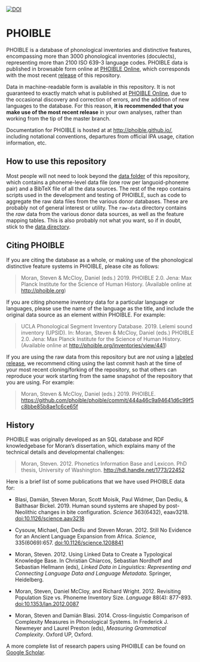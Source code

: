 [![DOI](https://zenodo.org/badge/19120525.svg)](https://zenodo.org/badge/latestdoi/19120525)

# PHOIBLE

PHOIBLE is a database of phonological inventories and distinctive features,
encompassing more than 3000 phonological inventories (doculects), representing
more than 2100 ISO 639-3 language codes. PHOIBLE data is published in
browsable form online at [PHOIBLE Online](http://phoible.org), which
corresponds with the most recent
[release](https://github.com/phoible/phoible/releases) of this repository.

Data in machine-readable form is available in this repository. It is not
guaranteed to exactly match what is published at [PHOIBLE
Online](http://phoible.org), due to the occasional discovery and correction of
errors, and the addition of new languages to the database. For this reason,
**it is recommended that you make use of the most recent release** in
your own analyses, rather than working from the tip of the master branch.

Documentation for PHOIBLE is hosted at at http://phoible.github.io/, including
notational conventions, departures from official IPA usage, citation
information, etc.

## How to use this repository

Most people will not need to look beyond the [data
folder](https://github.com/phoible/dev/tree/master/data) of this repository,
which contains a phoneme-level data file (one row per languoid-phoneme pair)
and a BibTeX file
of all the data sources. The rest of the repo contains scripts used in the
development and testing of PHOIBLE, such as code to aggregate the raw data
files from the various donor databases. These are probably not of general
interest or utility. The `raw-data` directory contains the *raw* data from the
various donor data sources, as well as the feature mapping tables. This is
also probably not what you want, so if in doubt, stick to the
[data directory](https://github.com/phoible/dev/tree/master/data).

## Citing PHOIBLE

If you are citing the database as a whole, or making use of the phonological
distinctive feature systems in PHOIBLE, please cite as follows:

> Moran, Steven & McCloy, Daniel (eds.) 2019. PHOIBLE 2.0. Jena: Max Planck
  Institute for the Science of Human History. (Available online at
  http://phoible.org)

If you are citing phoneme inventory data for a particular language or
languages, please use the name of the language as the title, and include the
original data source as an element within PHOIBLE. For example:

> UCLA Phonological Segment Inventory Database. 2019. Lelemi sound inventory
  (UPSID). In: Moran, Steven & McCloy, Daniel (eds.) PHOIBLE 2.0. Jena: Max
  Planck Institute for the Science of Human History. (Available online at
  http://phoible.org/inventories/view/441)

If you are using the raw data from this repository but are *not* using a
[labeled release](https://github.com/phoible/phoible/releases), we recommend
citing using the last commit hash at the time of your most recent
cloning/forking of the repository, so that others can reproduce your work
starting from the same snapshot of the repository that you are using. For 
example:

> Moran, Steven & McCloy, Daniel (eds.) 2019. PHOIBLE.
  https://github.com/phoible/phoible/commit/444a46c9a94641d6c99f5c8bbe85b8ae1c6ce65f

## History

PHOIBLE was originally developed as an SQL database and RDF knowledgebase for
Moran’s dissertation, which explains many of the technical details and
developmental challenges:

> Moran, Steven. 2012. Phonetics Information Base and Lexicon. PhD thesis,
  University of Washington. http://hdl.handle.net/1773/22452

Here is a brief list of some publications that we have used PHOIBLE data for:

- Blasi, Damián, Steven Moran, Scott Moisik, Paul Widmer, Dan Dediu,
  & Balthasar Bickel. 2019. Human sound systems are shaped by post-Neolithic
  changes in bite configuration. *Science* 363(6432), eaav3218.
  [doi:10.1126/science.aav3218](http://dx.doi.org/10.1126/science.aav3218)

- Cysouw, Michael, Dan Dediu and Steven Moran. 2012. Still No Evidence for an
  Ancient Language Expansion from Africa. *Science*, 335(6069):657. [doi:10.1126/science.1208841](https://doi.org/10.1126/science.1208841)

- Moran, Steven. 2012. Using Linked Data to Create a Typological Knowledge
  Base. In Christian Chiarcos, Sebastian Nordhoff and Sebastian Hellmann
  (eds), *Linked Data in Linguistics: Representing and Connecting Language
  Data and Language Metadata*. Springer, Heidelberg.

- Moran, Steven, Daniel McCloy, and Richard Wright. 2012. Revisiting
  Population Size vs. Phoneme Inventory Size. *Language* 88(4): 877-893. [doi:10.1353/lan.2012.0087](https://doi.org/10.1353/lan.2012.0087)

- Moran, Steven and Damián Blasi. 2014. Cross-linguistic Comparison of
  Complexity Measures in Phonological Systems. In Frederick J. Newmeyer and
  Laurel Preston (eds), *Measuring Grammatical Complexity*. Oxford UP,
  Oxford.

A more complete list of research papers using PHOIBLE can be found on [Google Scholar](https://scholar.google.com/scholar?oi=bibs&hl=en&cites=576981116309388928&as_sdt=5).